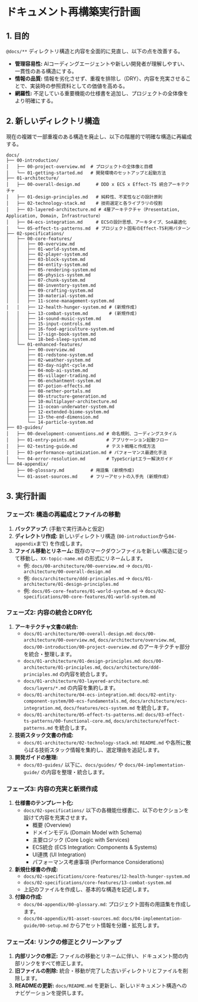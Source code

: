 # ドキュメント再構築実行計画

## 1. 目的

`@docs/**` ディレクトリ構造と内容を全面的に見直し、以下の点を改善する。

- **管理容易性:** AIコーディングエージェントや新しい開発者が理解しやすい、一貫性のある構造にする。
- **情報の品質:** 情報を劣化させず、重複を排除し（DRY）、内容を充実させることで、実装時の参照資料としての価値を高める。
- **網羅性:** 不足している重要機能の仕様書を追加し、プロジェクトの全体像をより明確にする。

## 2. 新しいディレクトリ構造

現在の複雑で一部重複のある構造を廃止し、以下の階層的で明確な構造に再編成する。

```
docs/
├── 00-introduction/
│   ├── 00-project-overview.md  # プロジェクトの全体像と目標
│   └── 01-getting-started.md   # 開発環境のセットアップと起動方法
├── 01-architecture/
│   ├── 00-overall-design.md      # DDD x ECS x Effect-TS 統合アーキテクチャ
│   ├── 01-design-principles.md   # 純粋性、不変性などの設計原則
│   ├── 02-technology-stack.md    # 技術選定と各ライブラリの役割
│   ├── 03-layered-architecture.md # 4層アーキテクチャ（Presentation, Application, Domain, Infrastructure）
│   ├── 04-ecs-integration.md     # ECSの設計思想、アーキタイプ、SoA最適化
│   └── 05-effect-ts-patterns.md  # プロジェクト固有のEffect-TS利用パターン
├── 02-specifications/
│   ├── 00-core-features/
│   │   ├── 00-overview.md
│   │   ├── 01-world-system.md
│   │   ├── 02-player-system.md
│   │   ├── 03-block-system.md
│   │   ├── 04-entity-system.md
│   │   ├── 05-rendering-system.md
│   │   ├── 06-physics-system.md
│   │   ├── 07-chunk-system.md
│   │   ├── 08-inventory-system.md
│   │   ├── 09-crafting-system.md
│   │   ├── 10-material-system.md
│   │   ├── 11-scene-management-system.md
│   │   ├── 12-health-hunger-system.md # (新規作成)
│   │   ├── 13-combat-system.md        # (新規作成)
│   │   ├── 14-sound-music-system.md
│   │   ├── 15-input-controls.md
│   │   ├── 16-food-agriculture-system.md
│   │   ├── 17-sign-book-system.md
│   │   └── 18-bed-sleep-system.md
│   └── 01-enhanced-features/
│       ├── 00-overview.md
│       ├── 01-redstone-system.md
│       ├── 02-weather-system.md
│       ├── 03-day-night-cycle.md
│       ├── 04-mob-ai-system.md
│       ├── 05-villager-trading.md
│       ├── 06-enchantment-system.md
│       ├── 07-potion-effects.md
│       ├── 08-nether-portals.md
│       ├── 09-structure-generation.md
│       ├── 10-multiplayer-architecture.md
│       ├── 11-ocean-underwater-system.md
│       ├── 12-extended-biome-system.md
│       ├── 13-the-end-dimension.md
│       └── 14-particle-system.md
├── 03-guides/
│   ├── 00-development-conventions.md # 命名規則、コーディングスタイル
│   ├── 01-entry-points.md            # アプリケーション起動フロー
│   ├── 02-testing-guide.md           # テスト戦略と作成方法
│   ├── 03-performance-optimization.md # パフォーマンス最適化手法
│   └── 04-error-resolution.md        # TypeScriptエラー解決ガイド
└── 04-appendix/
    ├── 00-glossary.md          # 用語集 (新規作成)
    └── 01-asset-sources.md     # フリーアセットの入手先 (新規作成)
```

## 3. 実行計画

### フェーズ1: 構造の再編成とファイルの移動

1.  **バックアップ:** (手動で実行済みと仮定)
2.  **ディレクトリ作成:** 新しいディレクトリ構造 (`00-introduction`から`04-appendix`まで) を作成します。
3.  **ファイル移動とリネーム:** 既存のマークダウンファイルを新しい構造に従って移動し、`XX-topic-name.md` の形式にリネームします。
    -   例: `docs/00-architecture/00-overview.md` -> `docs/01-architecture/00-overall-design.md`
    -   例: `docs/architecture/ddd-principles.md` -> `docs/01-architecture/01-design-principles.md`
    -   例: `docs/05-core-features/01-world-system.md` -> `docs/02-specifications/00-core-features/01-world-system.md`

### フェーズ2: 内容の統合とDRY化

1.  **アーキテクチャ文書の統合:**
    -   `docs/01-architecture/00-overall-design.md`: `docs/00-architecture/00-overview.md`, `docs/architecture/overview.md`, `docs/00-introduction/00-project-overview.md` のアーキテクチャ部分を統合・整理します。
    -   `docs/01-architecture/01-design-principles.md`: `docs/00-architecture/01-principles.md`, `docs/architecture/ddd-principles.md` の内容を統合します。
    -   `docs/01-architecture/03-layered-architecture.md`: `docs/layers/*.md` の内容を集約します。
    -   `docs/01-architecture/04-ecs-integration.md`: `docs/02-entity-component-system/00-ecs-fundamentals.md`, `docs/architecture/ecs-integration.md`, `docs/features/ecs-system.md` を統合します。
    -   `docs/01-architecture/05-effect-ts-patterns.md`: `docs/03-effect-ts-patterns/00-functional-core.md`, `docs/architecture/effect-patterns.md` を統合します。
2.  **技術スタック文書の作成:**
    -   `docs/01-architecture/02-technology-stack.md`: `README.md` や各所に散らばる技術スタック情報を集約し、選定理由を追記します。
3.  **開発ガイドの整理:**
    -   `docs/03-guides/` 以下に、`docs/guides/` や `docs/04-implementation-guide/` の内容を整理・統合します。

### フェーズ3: 内容の充実と新規作成

1.  **仕様書のテンプレート化:**
    -   `docs/02-specifications/` 以下の各機能仕様書に、以下のセクションを設けて内容を充実させます。
        -   概要 (Overview)
        -   ドメインモデル (Domain Model with Schema)
        -   主要ロジック (Core Logic with Services)
        -   ECS統合 (ECS Integration: Components & Systems)
        -   UI連携 (UI Integration)
        -   パフォーマンス考慮事項 (Performance Considerations)
2.  **新規仕様書の作成:**
    -   `docs/02-specifications/core-features/12-health-hunger-system.md`
    -   `docs/02-specifications/core-features/13-combat-system.md`
    -   上記のファイルを作成し、基本的な構造を記述します。
3.  **付録の作成:**
    -   `docs/04-appendix/00-glossary.md`: プロジェクト固有の用語集を作成します。
    -   `docs/04-appendix/01-asset-sources.md`: `docs/04-implementation-guide/00-setup.md` からアセット情報を分離・拡充します。

### フェーズ4: リンクの修正とクリーンアップ

1.  **内部リンクの修正:** ファイルの移動とリネームに伴い、ドキュメント間の内部リンクをすべて修正します。
2.  **旧ファイルの削除:** 統合・移動が完了した古いディレクトリとファイルを削除します。
3.  **READMEの更新:** `docs/README.md` を更新し、新しいドキュメント構造へのナビゲーションを提供します。
